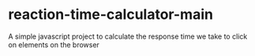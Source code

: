# reaction-time-calculator-main
A simple javascript project to calculate the response time we take to click on elements on the browser
